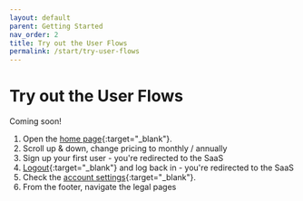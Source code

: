 ```yaml
---
layout: default
parent: Getting Started
nav_order: 2
title: Try out the User Flows
permalink: /start/try-user-flows
---
```


# Try out the User Flows

Coming soon!

1. Open the [home page](http://localhost:7000){:target="_blank"}.
2. Scroll up & down, change pricing to monthly / annually
3. Sign up your first user - you're redirected to the SaaS
4. [Logout](http://localhost:7000/logout){:target="_blank"} and log back in - you're redirected to the SaaS
5. Check the [account settings](http://localhost:7000/user){:target="_blank"}.
6. From the footer, navigate the legal pages
